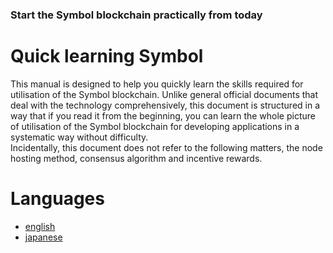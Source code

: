 ### Start the Symbol blockchain practically from today

# Quick learning Symbol

This manual is designed to help you quickly learn the skills required for utilisation of the Symbol blockchain. Unlike general official documents that deal with the technology comprehensively, this document is structured in a way that if you read it from the beginning, you can learn the whole picture of utilisation of the Symbol blockchain for developing applications in a systematic way without difficulty.  
Incidentally, this document does not refer to the following matters, the node hosting method, consensus algorithm and incentive rewards.  

# Languages

- [english](en/README.md)
- [japanese](ja/README.md)
